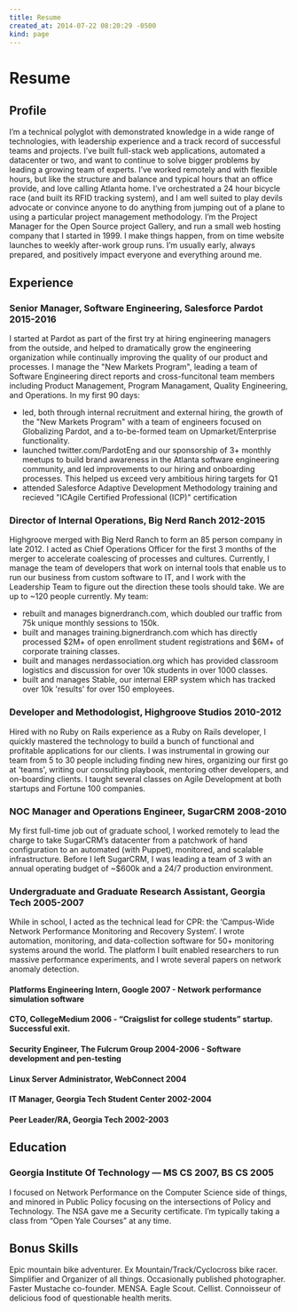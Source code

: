 ```yaml
---
title: Resume
created_at: 2014-07-22 08:20:29 -0500
kind: page
---
```


# Resume

## Profile

I’m a technical polyglot with demonstrated knowledge in a wide range of technologies, with leadership experience and a track record of successful teams and projects. I’ve built full-stack web applications, automated a datacenter or two, and want to continue to solve bigger problems by leading a growing team of experts. I’ve worked remotely and with flexible hours, but like the structure and balance and typical hours that an office provide, and love calling Atlanta home. I’ve orchestrated a 24 hour bicycle race (and built its RFID tracking system), and I am well suited to play devils advocate or convince anyone to do anything from jumping out of a plane to using a particular project management methodology. I’m the Project Manager for the Open Source project Gallery, and run a small web hosting company that I started in 1999. I make things happen, from on time website launches to weekly after-work group runs. I’m usually early, always prepared, and positively impact everyone and everything around me.

## Experience

### Senior Manager, Software Engineering, Salesforce Pardot 2015-2016

I started at Pardot as part of the first try at hiring engineering managers from the outside, and helped to dramatically grow the engineering organization while continually improving the quality of our product and processes. I manage the "New Markets Program", leading a team of Software Engineering direct reports and cross-funcitonal team members including Product Management, Program Managament, Quality Engineering, and Operations. In my first 90 days:

* led, both through internal recruitment and external hiring, the growth of the "New Markets Program" with a team of engineers focused on Globalizing Pardot, and a to-be-formed team on Upmarket/Enterprise functionality.
* launched twitter.com/PardotEng and our sponsorship of 3+ monthly meetups to build brand awareness in the Atlanta software engineering community, and led improvements to our hiring and onboarding processes. This helped us exceed very ambitious hiring targets for Q1
* attended Salesforce Adaptive Development Methodology training and recieved "ICAgile Certified Professional (ICP)" certification

### Director of Internal Operations, Big Nerd Ranch 2012-2015

Highgroove merged with Big Nerd Ranch to form an 85 person company in late 2012. I acted as Chief Operations Officer for the first 3 months of the merger to accelerate coalescing of processes and cultures. Currently, I manage the team of developers that work on internal tools that enable us to run our business from custom software to IT, and I work with the Leadership Team to figure out the direction these tools should take. We are up to ~120 people currently. My team:

* rebuilt and manages bignerdranch.com, which doubled our traffic from 75k unique monthly sessions to 150k.
* built and manages training.bignerdranch.com which has directly processed $2M+ of open enrollment student registrations and $6M+ of corporate training classes.
* built and manages nerdassociation.org which has provided classroom logistics and discussion for over 10k students in over 1000 classes.
* built and manages Stable, our internal ERP system which has tracked over 10k 'results' for over 150 employees.

### Developer and Methodologist, Highgroove Studios 2010-2012

Hired with no Ruby on Rails experience as a Ruby on Rails developer, I quickly mastered the technology to build a bunch of functional and profitable applications for our clients. I was instrumental in growing our team from 5 to 30 people including finding new hires, organizing our first go at 'teams', writing our consulting playbook, mentoring other developers, and on-boarding clients. I taught several classes on Agile Development at both startups and Fortune 100 companies.

### NOC Manager and Operations Engineer, SugarCRM 2008-2010

My first full-time job out of graduate school, I worked remotely to lead the charge to take SugarCRM’s datacenter from a patchwork of hand configuration to an automated (with Puppet), monitored, and scalable infrastructure. Before I left SugarCRM, I was leading a team of 3 with an annual operating budget of ~$600k and a 24/7 production environment.

### Undergraduate and Graduate Research Assistant, Georgia Tech 2005-2007

While in school, I acted as the technical lead for CPR: the ‘Campus-Wide Network Performance Monitoring and Recovery System’. I wrote automation, monitoring, and data-collection software for 50+ monitoring systems around the world. The platform I built enabled researchers to run massive performance experiments, and I wrote several papers on network anomaly detection.

#### Platforms Engineering Intern, Google 2007 - Network performance simulation software

#### CTO, CollegeMedium 2006 - “Craigslist for college students” startup. Successful exit.

#### Security Engineer, The Fulcrum Group 2004-2006 - Software development and pen-testing

#### Linux Server Administrator, WebConnect 2004

#### IT Manager, Georgia Tech Student Center 2002-2004

#### Peer Leader/RA, Georgia Tech 2002-2003

## Education

### Georgia Institute Of Technology — MS CS 2007, BS CS 2005

I focused on Network Performance on the Computer Science side of things, and minored in Public Policy focusing on the intersections of Policy and Technology. The NSA gave me a Security certificate. I’m typically taking a class from “Open Yale Courses” at any time.

## Bonus Skills

Epic mountain bike adventurer. Ex Mountain/Track/Cyclocross bike racer. Simplifier and Organizer of all things. Occasionally published photographer. Faster Mustache co-founder. MENSA. Eagle Scout. Cellist. Connoisseur of delicious food of questionable health merits.
